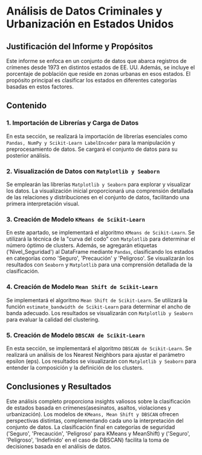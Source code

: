 # Análisis de Datos Criminales y Urbanización en Estados Unidos

## Justificación del Informe y Propósitos

Este informe se enfoca en un conjunto de datos que abarca registros de crímenes desde 1973 en distintos estados de EE. UU. Además, se incluye el porcentaje de población que reside en zonas urbanas en esos estados. El propósito principal es clasificar los estados en diferentes categorías basadas en estos factores.

## Contenido

### 1. Importación de Librerías y Carga de Datos

En esta sección, se realizará la importación de librerías esenciales como `Pandas, NumPy y Scikit-Learn LabelEncoder` para la manipulación y preprocesamiento de datos. Se cargará el conjunto de datos para su posterior análisis.

### 2. Visualización de Datos con `Matplotlib y Seaborn`

Se emplearán las librerías `Matplotlib y Seaborn` para explorar y visualizar los datos. La visualización inicial proporcionará una comprensión detallada de las relaciones y distribuciones en el conjunto de datos, facilitando una primera interpretación visual.

### 3. Creación de Modelo `KMeans de Scikit-Learn`

En este apartado, se implementará el algoritmo `KMeans de Scikit-Learn`. Se utilizará la técnica de la "curva del codo" con `Matplotlib` para determinar el número óptimo de clusters. Además, se agregarán etiquetas ('Nivel_Seguridad') al DataFrame mediante `Pandas`, clasificando los estados en categorías como 'Seguro', 'Precaución' y 'Peligroso'. Se visualizarán los resultados con `Seaborn` y `Matplotlib` para una comprensión detallada de la clasificación.

### 4. Creación de Modelo `Mean Shift de Scikit-Learn`

Se implementará el algoritmo `Mean Shift de Scikit-Learn`. Se utilizará la función `estimate_bandwidth de Scikit-Learn` para determinar el ancho de banda adecuado. Los resultados se visualizarán con `Matplotlib y Seaborn` para evaluar la calidad del clustering.

### 5. Creación de Modelo `DBSCAN de Scikit-Learn`

En esta sección, se implementará el algoritmo `DBSCAN de Scikit-Learn`. Se realizará un análisis de los Nearest Neighbors para ajustar el parámetro epsilon (eps). Los resultados se visualizarán con `Matplotlib y Seaborn` para entender la composición y la definición de los clusters.

## Conclusiones y Resultados

Este análisis completo proporciona insights valiosos sobre la clasificación de estados basada en crímenes(asesinatos, asaltos, violaciones y urbanización). Los modelos de `KMeans, Mean Shift y DBSCAN` ofrecen perspectivas distintas, complementando cada uno la interpretación del conjunto de datos. La clasificación final en categorías de seguridad ('Seguro', 'Precaución', 'Peligroso' para KMeans y MeanShift) y ('Seguro', 'Peligroso', 'Indefinido' en el caso de DBSCAN) facilita la toma de decisiones basada en el análisis de datos. 
